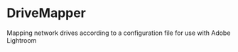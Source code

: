 # DriveMapper
Mapping network drives according to a configuration file for use with Adobe Lightroom
